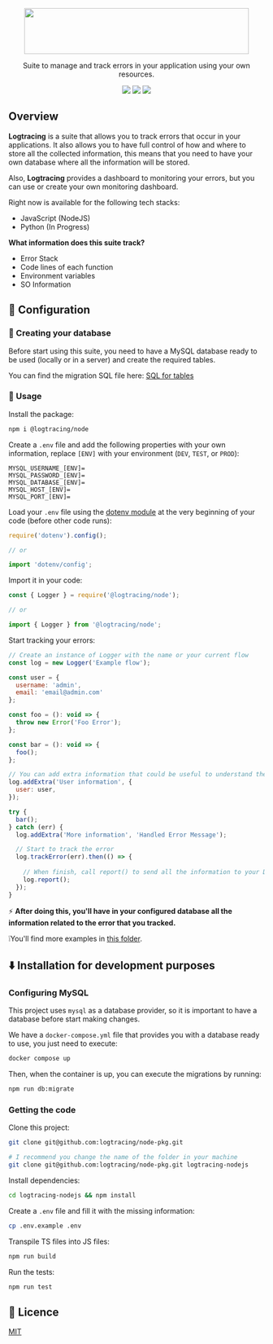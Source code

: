 <p align="center">
  <img width="442" height="90" src="https://github.com/logtracing/node-pkg/assets/55886451/a605b6fd-14c8-4d0d-9cfa-c8f0742aa5ec">
</p>

<p align="center">Suite to manage and track errors in your application using your own resources.</p>

<p align="center">
  <img src="https://github.com/logtracing/node-pkg/actions/workflows/node.js.yml/badge.svg">
  <img src="https://img.shields.io/npm/v/@logtracing/node?color=blue">
  <img src="https://img.shields.io/npm/l/@logtracing/node?color=blue">
</p>

## Overview
**Logtracing** is a suite that allows you to track errors that occur in your applications. It also allows you to have full control of how and where to store all the collected information, this means that you need to have your own database where all the information will be stored.

Also, **Logtracing** provides a dashboard to monitoring your errors, but you can use or create your own monitoring dashboard.

Right now is available for the following tech stacks:
- JavaScript (NodeJS)
- Python (In Progress)

**What information does this suite track?**
- Error Stack
- Code lines of each function
- Environment variables
- SO Information

## :wrench: Configuration

### :open_file_folder: Creating your database
Before start using this suite, you need to have a MySQL database ready to be used (locally or in a server) and create the required tables.

You can find the migration SQL file here: [SQL for tables](https://github.com/logtracing/node-pkg/blob/main/database.sql)

### :rocket: Usage
Install the package:
```bash
npm i @logtracing/node
```

Create a `.env` file and add the following properties with your own information, replace `[ENV]` with your environment (`DEV`, `TEST`, or `PROD`):
```properties
MYSQL_USERNAME_[ENV]=
MYSQL_PASSWORD_[ENV]=
MYSQL_DATABASE_[ENV]=
MYSQL_HOST_[ENV]=
MYSQL_PORT_[ENV]=
```

Load your `.env` file using the [dotenv module](https://www.npmjs.com/package/dotenv) at the very beginning of your code (before other code runs):
```js
require('dotenv').config();

// or

import 'dotenv/config';
```

Import it in your code:
```js
const { Logger } = require('@logtracing/node');

// or

import { Logger } from '@logtracing/node';
```

Start tracking your errors:
```js
// Create an instance of Logger with the name or your current flow
const log = new Logger('Example flow');

const user = {
  username: 'admin',
  email: 'email@admin.com'
};

const foo = (): void => {
  throw new Error('Foo Error');
};

const bar = (): void => {
  foo();
};

// You can add extra information that could be useful to understand the error
log.addExtra('User information', {
  user: user,
});

try {
  bar();
} catch (err) {
  log.addExtra('More information', 'Handled Error Message');

  // Start to track the error
  log.trackError(err).then(() => {
  
    // When finish, call report() to send all the information to your DB
    log.report();
  });
}
```

:zap: **After doing this, you'll have in your configured database all the information related to the error that you tracked.**


❕You'll find more examples in [this folder](https://github.com/logtracing/node-pkg/blob/main/examples).


## :arrow_down: Installation for development purposes
### Configuring MySQL
This project uses `mysql` as a database provider, so it is important to have a database before start making changes.

We have a `docker-compose.yml` file that provides you with a database ready to use, you just need to execute:
```bash
docker compose up
```

Then, when the container is up, you can execute the migrations by running:
```bash
npm run db:migrate
```

### Getting the code
Clone this project:
```bash
git clone git@github.com:logtracing/node-pkg.git

# I recommend you change the name of the folder in your machine
git clone git@github.com:logtracing/node-pkg.git logtracing-nodejs
```

Install dependencies:
```bash
cd logtracing-nodejs && npm install
```

Create a `.env` file and fill it with the missing information:
```bash
cp .env.example .env
```

Transpile TS files into JS files:
```bash
npm run build
```

Run the tests:
```bash
npm run test
```

## :scroll: Licence
[MIT](https://github.com/logtracing/node-pkg/blob/main/LICENSE)
